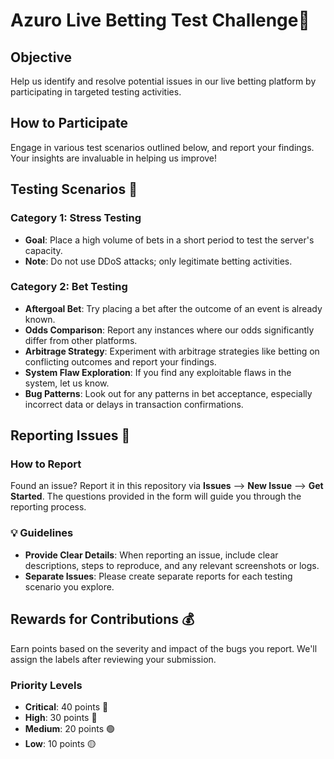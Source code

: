 # Azuro Live Betting Test Challenge🌟

## Objective
Help us identify and resolve potential issues in our live betting platform by participating in targeted testing activities.

## How to Participate
Engage in various test scenarios outlined below, and report your findings. Your insights are invaluable in helping us improve!

## Testing Scenarios 🧪

### Category 1: Stress Testing
- **Goal**: Place a high volume of bets in a short period to test the server's capacity.
- **Note**: Do not use DDoS attacks; only legitimate betting activities.

### Category 2: Bet Testing
- **Aftergoal Bet**: Try placing a bet after the outcome of an event is already known.
- **Odds Comparison**: Report any instances where our odds significantly differ from other platforms.
- **Arbitrage Strategy**: Experiment with arbitrage strategies like betting on conflicting outcomes and report your findings.
- **System Flaw Exploration**: If you find any exploitable flaws in the system, let us know.
- **Bug Patterns**: Look out for any patterns in bet acceptance, especially incorrect data or delays in transaction confirmations.

## Reporting Issues 📝

### How to Report
Found an issue? Report it in this repository via **Issues** --> **New Issue** --> **Get Started**. The questions provided in the form will guide you through the reporting process.

### 💡 Guidelines
- **Provide Clear Details**: When reporting an issue, include clear descriptions, steps to reproduce, and any relevant screenshots or logs.
- **Separate Issues**: Please create separate reports for each testing scenario you explore.

## Rewards for Contributions 💰

Earn points based on the severity and impact of the bugs you report. We'll assign the labels after reviewing your submission.

### Priority Levels
- **Critical**: 40 points 🔴
- **High**: 30 points 🔵
- **Medium**: 20 points 🟢
- **Low**: 10 points 🟡
